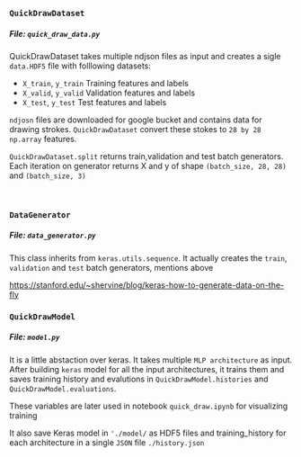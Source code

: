 ### `QuickDrawDataset`
##### File: `quick_draw_data.py`

QuickDrawDataset takes multiple ndjson files as input and creates a sigle `data.HDF5` file with folllowing datasets:
- `X_train`, `y_train`    Training features and labels
- `X_valid`, `y_valid`    Validation features and labels
- `X_test`, `y_test`      Test features and labels

`ndjosn` files are downloaded for google bucket and contains data for drawing strokes. `QuickDrawDataset` convert these stokes to `28 by 28 np.array` features.

`QuickDrawDataset.split` returns train,validation and test batch generators. Each iteration on generator returns X and y of shape
`(batch_size, 28, 28)` and `(batch_size, 3)`


</br>

### `DataGenerator`
##### File: `data_generator.py`
This class inherits from `keras.utils.sequence`. It actually creates the `train`, `validation` and `test` batch generators, mentions above

https://stanford.edu/~shervine/blog/keras-how-to-generate-data-on-the-fly
</br>


### `QuickDrawModel`
##### File: `model.py`
It is a little abstaction over keras. It takes multiple `MLP architecture`  as input. After building  `keras` model for  all the input architectures, it trains them and saves training history and evalutions in `QuickDrawModel.histories` and `QuickDrawModel.evaluations`.

These variables are later used in notebook `quick_draw.ipynb` for visualizing training

It also save Keras model in `'./model/` as HDF5 files and training_history for each architecture in a single `JSON` file `./history.json`


</br>




